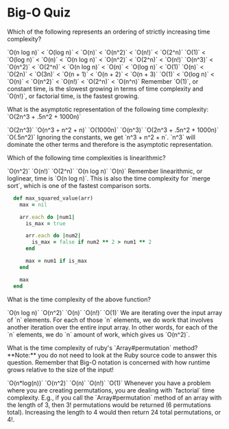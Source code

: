 # Big-O Quiz

<quiz>
  <question>
    <p>Which of the following represents an ordering of strictly increasing time complexity?</p>
    <answer>`O(n log n)` < `O(log n)` < `O(n)` < `O(n^2)` < `O(n!)` < `O(2^n)`</answer>
    <answer correct>`O(1)` < `O(log n)` < `O(n)` < `O(n log n)` < `O(n^2)` < `O(2^n)` < `O(n!)`</answer>
    <answer>`O(n^3)` < `O(n^2)` < `O(2^n)` < `O(n log n)` < `O(n)` < `O(log n)` < `O(1)`</answer>
    <answer>`O(n)` < `O(2n)` < `O(3n)` < `O(n + 1)` < `O(n + 2)` < `O(n + 3)`</answer>
    <answer>`O(1)` < `O(log n)` < `O(n)` < `O(n^2)` < `O(n!)` < `O(2^n)` < `O(n^n)`</answer>
    <explanation>Remember `O(1)`, or constant time, is the slowest growing in terms of time complexity and  `O(n!)`, or factorial time, is the fastest growing.</explanation>
  </question>
</quiz>


<quiz>
  <question>
    <p>What is the asymptotic representation of the following time complexity: `O(2n^3 + .5n^2 + 1000n)`</p>
    <answer>`O(2n^3)`</answer>
    <answer>`O(n^3 + n^2 + n)`</answer>
    <answer>`O(1000n)`</answer>
    <answer correct>`O(n^3)`</answer>
    <answer>`O(2n^3 + .5n^2 + 1000n)`</answer>
    <answer>`O(.5n^2)`</answer>
    <explanation>Ignoring the constants, we get `n^3 + n^2 + n`.  `n^3` will dominate the other terms and therefore is the asymptotic representation.</explanation>
  </question>
</quiz>


<quiz>
  <question>
    <p>Which of the following time complexities is linearithmic?</p>
    <answer>`O(n^2)`</answer>
    <answer>`O(n!)`</answer>
    <answer>`O(2^n)`</answer>
    <answer correct>`O(n log n)`</answer>
    <answer>`O(n)`</answer>
    <explanation>Remember linearithmic, or loglinear, time is `O(n log n)`. This is also the time complexity for `merge sort`, which is one of the fastest comparison sorts. </explanation>
  </question>
</quiz>


```ruby
  def max_squared_value(arr)
    max = nil

    arr.each do |num1|
      is_max = true

      arr.each do |num2|
        is_max = false if num2 ** 2 > num1 ** 2
      end

      max = num1 if is_max
    end

    max
  end
```

<quiz>
  <question>
    <p>What is the time complexity of the above function?</p>
    <answer>`O(n log n)`</answer>
    <answer correct>`O(n^2)`</answer>
    <answer>`O(n)`</answer>
    <answer>`O(n!)`</answer>
    <answer>`O(1)`</answer>
    <explanation>We are iterating over the input array of `n` elements. For each of those `n` elements, we do work that involves another iteration over the entire input array. In other words, for each of the `n` elements, we do `n` amount of work, which gives us `O(n^2)`.</explanation>
  </question>
</quiz>



<quiz>
  <question>
    <p>What is the time complexity of ruby's `Array#permutation` method? **Note:** you do not need to look at the Ruby source code to answer this question.  Remember that Big-O notation is concerned with how runtime grows relative to the size of the input!</p>
    <answer>`O(n*log(n))`</answer>
    <answer>`O(n^2)`</answer>
    <answer>`O(n)`</answer>
    <answer correct>`O(n!)`</answer>
    <answer>`O(1)`</answer>
    <explanation>Whenever you have a problem where you are creating permutations, you are dealing with `factorial` time complexity. E.g., if you call the `Array#permutation` method of an array with the length of 3, then 3! permutations would be returned (6 permutations total). Increasing the length to 4 would then return 24 total permutations, or 4!.</explanation>
  </question>
</quiz>
